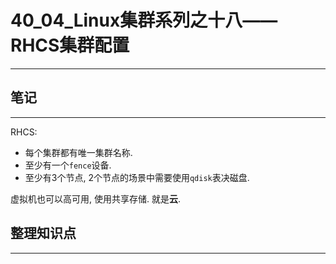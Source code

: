 # 40_04_Linux集群系列之十八——RHCS集群配置

---

## 笔记

---

RHCS:

* 每个集群都有唯一集群名称.
* 至少有一个`fence`设备.
* 至少有3个节点, 2个节点的场景中需要使用`qdisk`表决磁盘.

虚拟机也可以高可用, 使用共享存储. 就是**云**.



## 整理知识点

---
